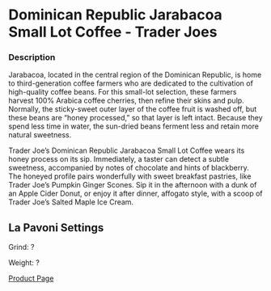 
# Dominican Republic Jarabacoa Small Lot Coffee - Trader Joes


### Description

Jarabacoa, located in the central region of the Dominican Republic, is home to third-generation coffee farmers who are dedicated to the cultivation of high-quality coffee beans. For this small-lot selection, these farmers harvest 100% Arabica coffee cherries, then refine their skins and pulp. Normally, the sticky-sweet outer layer of the coffee fruit is washed off, but these beans are “honey processed,” so that layer is left intact. Because they spend less time in water, the sun-dried beans ferment less and retain more natural sweetness.

Trader Joe’s Dominican Republic Jarabacoa Small Lot Coffee wears its honey process on its sip. Immediately, a taster can detect a subtle sweetness, accompanied by notes of chocolate and hints of blackberry. The honeyed profile pairs wonderfully with sweet breakfast pastries, like Trader Joe’s Pumpkin Ginger Scones. Sip it in the afternoon with a dunk of an Apple Cider Donut, or enjoy it after dinner, affogato style, with a scoop of Trader Joe’s Salted Maple Ice Cream.

## La Pavoni Settings


Grind: ?

Weight: ?



[Product Page](https://www.traderjoes.com/home/products/pdp/dominican-republic-jarabacoa-small-lot-coffee-075146)